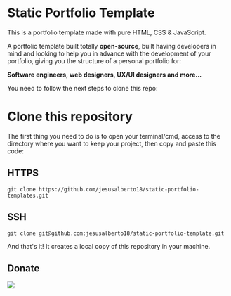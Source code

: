 # Static Portfolio Template

This is a portfolio template made with pure HTML, CSS & JavaScript.

A portfolio template built totally <b>open-source</b>, built having developers in mind and looking to help you in advance with the development of your portfolio, giving you the structure of a personal portfolio for:

<b>Software engineers, web designers, UX/UI designers and more...</b>

You need to follow the next steps to clone this repo:

# Clone this repository

The first thing you need to do is to open your terminal/cmd, access to the directory where you want to keep your project, then copy and paste this code:

## HTTPS

```git clone https://github.com/jesusalberto18/static-portfolio-templates.git```

## SSH

```git clone git@github.com:jesusalberto18/static-portfolio-template.git```

And that's it! It creates a local copy of this repository in your machine.

## Donate

<a href="https://www.paypal.com/paypalme/j2al444">
<img src="https://img.shields.io/badge/PayPal-00457C?style=for-the-badge&logo=paypal&logoColor=white" />
</a>
